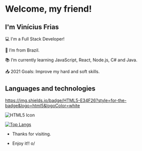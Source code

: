 # Welcome, my friend!

 

## I'm Vinícius Frias

 

:computer: I'm a Full Stack Developer!

:house_with_garden: I’m from Brazil.

:books: I’m currently learning JavaScript, React, Node.js, C# and Java.

:outbox_tray: 2021 Goals: Improve my hard and soft skills.

 

## Languages and technologies

https://img.shields.io/badge/HTML5-E34F26?style=for-the-badge&logo=html5&logoColor=white

<img src="https://img.shields.io/badge/HTML5-E34F26?style=for-the-badge&logo=html5&logoColor=white" alt="HTML5 Icon">

[![Top Langs](https://github-readme-stats.vercel.app/api/top-langs/?username=vmofrias&layout=compact)](https://github.com/vmofrias/github-readme-stats)

- Thanks for visiting.

- Enjoy it!! o/
